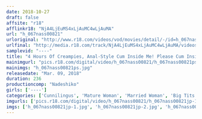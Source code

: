 ```yaml
---
date: 2018-10-27
draft: false
affsite: "r18"
afflinkr18: "NjA4LjEuMS4xLjAuMC4wLjAuMA"
url: "h_067nass00821"
urloriginal: "http://www.r18.com/videos/vod/movies/detail/-/id=h_067nass00821"
urlfinal: "http://media.r18.com/track/NjA4LjEuMS4xLjAuMC4wLjAuMA/videos/vod/movies/detail/-/id=h_067nass00821"
samplevid: "----"
title: "4 Hours Of Creampies, Anal-Style Cum Inside Me! Please Cum Inside My Old Lady Asshole! An Anal Creampie Pictorial, Featuring Ladies In Their Thirties To Their Fifties"
mainimgurl: "pics.r18.com/digital/video/h_067nass00821/h_067nass00821ps.jpg"
mainimgs: "h_067nass00821ps.jpg"
releasedate: "Mar. 09, 2018"
duration: 236
productioncomp: "Nadeshiko"
girls: ['----']
categories: ['Cunnilingus', 'Mature Woman', 'Married Woman', 'Big Tits', 'Slender', 'Chubby', 'Genital Close-Up', 'Amateur', 'Training', 'Creampie']
imgurls: ['pics.r18.com/digital/video/h_067nass00821/h_067nass00821jp-1.jpg', 'pics.r18.com/digital/video/h_067nass00821/h_067nass00821jp-2.jpg', 'pics.r18.com/digital/video/h_067nass00821/h_067nass00821jp-3.jpg', 'pics.r18.com/digital/video/h_067nass00821/h_067nass00821jp-4.jpg', 'pics.r18.com/digital/video/h_067nass00821/h_067nass00821jp-5.jpg', 'pics.r18.com/digital/video/h_067nass00821/h_067nass00821jp-6.jpg', 'pics.r18.com/digital/video/h_067nass00821/h_067nass00821jp-7.jpg', 'pics.r18.com/digital/video/h_067nass00821/h_067nass00821jp-8.jpg', 'pics.r18.com/digital/video/h_067nass00821/h_067nass00821jp-9.jpg', 'pics.r18.com/digital/video/h_067nass00821/h_067nass00821jp-10.jpg', 'pics.r18.com/digital/video/h_067nass00821/h_067nass00821jp-11.jpg', 'pics.r18.com/digital/video/h_067nass00821/h_067nass00821jp-12.jpg', 'pics.r18.com/digital/video/h_067nass00821/h_067nass00821jp-13.jpg', 'pics.r18.com/digital/video/h_067nass00821/h_067nass00821jp-14.jpg', 'pics.r18.com/digital/video/h_067nass00821/h_067nass00821jp-15.jpg', 'pics.r18.com/digital/video/h_067nass00821/h_067nass00821jp-16.jpg', 'pics.r18.com/digital/video/h_067nass00821/h_067nass00821jp-17.jpg', 'pics.r18.com/digital/video/h_067nass00821/h_067nass00821jp-18.jpg', 'pics.r18.com/digital/video/h_067nass00821/h_067nass00821jp-19.jpg', 'pics.r18.com/digital/video/h_067nass00821/h_067nass00821jp-20.jpg']
imgs: ['h_067nass00821jp-1.jpg', 'h_067nass00821jp-2.jpg', 'h_067nass00821jp-3.jpg', 'h_067nass00821jp-4.jpg', 'h_067nass00821jp-5.jpg', 'h_067nass00821jp-6.jpg', 'h_067nass00821jp-7.jpg', 'h_067nass00821jp-8.jpg', 'h_067nass00821jp-9.jpg', 'h_067nass00821jp-10.jpg', 'h_067nass00821jp-11.jpg', 'h_067nass00821jp-12.jpg', 'h_067nass00821jp-13.jpg', 'h_067nass00821jp-14.jpg', 'h_067nass00821jp-15.jpg', 'h_067nass00821jp-16.jpg', 'h_067nass00821jp-17.jpg', 'h_067nass00821jp-18.jpg', 'h_067nass00821jp-19.jpg', 'h_067nass00821jp-20.jpg']
---
```

